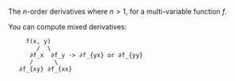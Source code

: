 The $n$-order derivatives where $n > 1$, for a multi-variable function $f$. 

You can compute mixed derivatives:

```
     f(x, y)
        /  \
      ∂f_x  ∂f_y -> ∂f_{yx} or ∂f_{yy}
      /      \    
   ∂f_{xy} ∂f_{xx} 

```


